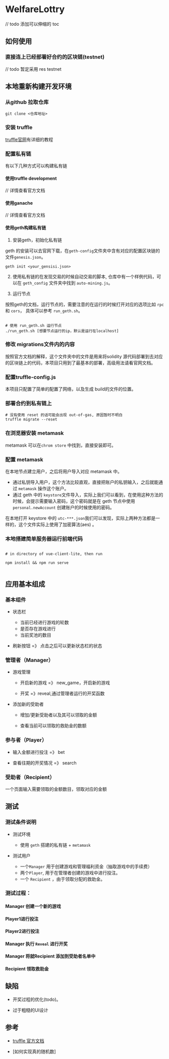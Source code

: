 # WelfareLottry

// todo 添加可以伸缩的 toc 



## 如何使用

### 直接连上已经部署好合约的区块链(testnet)

// todo 暂定采用  res testnet

## 本地重新构建开发环境

### 从github 拉取仓库

```shell
git clone <仓库地址>
```

### 安装 truffle 

[truffle官网]()有详细的教程

### 配置私有链

有以下几种方式可以构建私有链

#### 使用truffle development

// 详情查看官方文档

#### 使用ganache 

// 详情查看官方文档

#### 使用geth构建私有链

1. 安装geth，初始化私有链

geth 的安装可以去官网下载，在`geth-config`文件夹中含有对应的配置区块链的文件`genesis.json`。

``` shell
geth init <your_gensisi.json> 
```

2. 使用私有链的在发现交易的时候自动交易的脚本, 仓库中有一个样例代码，可以在 `geth_config` 文件夹中找到 `auto-mining.js`。

3. 运行节点

按照geth的文档，运行节点的，需要注意的在运行的时候打开对应的选项比如 `rpc` 和 `cors`， 具体可以参考 `run_geth.sh`。

``` shell

# 使用 run_geth.sh 运行节点
./run_geth.sh [想要节点运行的ip，默认是运行在localhost]

```


### 修改 migrations文件内的内容

按照官方文档的解释，这个文件夹中的文件是用来将solidity 源代码部署到去对应的区块链上的代码，本项目只用到了最基本的部署，高级用法请看官网文档。

### 配置truffle-config.js

本项目只配置了简单的配置了网络，以及生成 build的文件的位置。

### 部署合约到私有链上

``` shell
# 没有使用 reset 的话可能会出现 out-of-gas, 原因暂时不明白
truffle migrate --reset
```

### 在浏览器安装 metamask  

metamask 可以在`chrom store` 中找到，直接安装即可。

### 配置 metamask

在本地节点建立用户，之后将用户导入对应 metamask 中。

- 通过私钥导入用户，这个方法比较直观，直接把账户的私钥输入，之后就能通过 `metamask` 操作这个账户。
- 通过 geth 中的 `keystore`文件导入，实际上我们可以看到，在使用这种方法的时候，会提示需要输入密码，这个密码就是在 geth 节点中使用 `personal.newAccount` 创建账户的时候使用的密码。

在本地打开 keystore 中的 `utc-***.json`我们可以发现，实际上两种方法都是一样的，这个文件实际上使用了加密算法(aes) 。

 

### 本地搭建简单服务器运行前端代码

``` shell 

# in directory of vue-client-lite, then run 

npm install && npm run serve


```

## 应用基本组成

### 基本组件

- 状态栏

    - 当前已经进行游戏的轮数
    - 是否存在游戏进行
    - 当前奖池的数目

- 刷新按钮 =》 点击之后可以更新状态栏的状态

### 管理者（Manager）

- 游戏管理

    - 开启新的游戏 =》 new_game，开启新的游戏

    - 开奖 =》reveal,通过管理者运行的开奖函数

- 添加新的受助者

    - 增加/更新受助者以及其可以领取的金额

    - 查看当前可以领取的救助金的数额

### 参与者（Player）

- 输入金额进行投注 =》 bet

- 查看往期的开奖情况 =》 search

### 受助者（Recipient）

一个页面输入需要领取的金额数目，领取对应的金额

## 测试

### 测试条件说明

- 测试环境

    - 使用 `geth` 搭建的私有链 + `metamask` 

- 测试用户

    - 一个`Manager` 用于创建游戏和管理福利资金（抽取游戏中的手续费）
    - 两个`Player`, 用于在管理者创建的游戏中进行投注。
    - 一个 `Recipient` ，由于领取分配的救助金。

### 测试过程：

#### Manager 创建一个新的游戏



#### Player1进行投注

#### Player2进行投注

#### Manager 执行 `Reveal` 进行开奖

#### Manager 将就Recipient 添加到受助者名单中

#### Recipient 领取救助金





## 缺陷

- 开奖过程的优化(todo)。

- 过于粗糙的UI设计


## 参考

- [truffle 官方文档]()

- [如何实现真的随机数]

